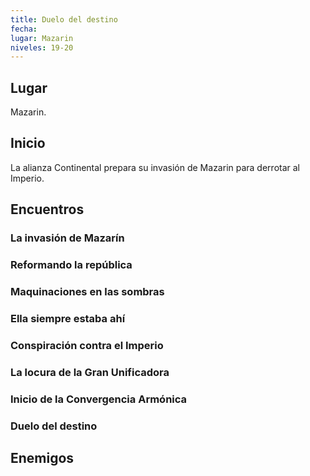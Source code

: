 ```yaml
---
title: Duelo del destino
fecha: 
lugar: Mazarin
niveles: 19-20
---
```


## Lugar

Mazarin.

## Inicio

La alianza Continental prepara su invasión de Mazarin para derrotar al Imperio.

## Encuentros

### La invasión de Mazarín

### Reformando la república

### Maquinaciones en las sombras

### Ella siempre estaba ahí

### Conspiración contra el Imperio

### La locura de la Gran Unificadora

### Inicio de la Convergencia Armónica

### Duelo del destino

## Enemigos

